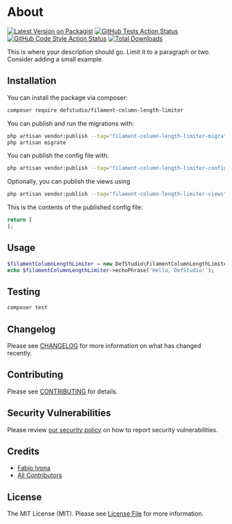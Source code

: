 # About

[![Latest Version on Packagist](https://img.shields.io/packagist/v/defstudio/filament-column-length-limiter.svg?style=flat-square)](https://packagist.org/packages/defstudio/filament-column-length-limiter)
[![GitHub Tests Action Status](https://img.shields.io/github/actions/workflow/status/defstudio/filament-column-length-limiter/run-tests.yml?branch=main&label=tests&style=flat-square)](https://github.com/defstudio/filament-column-length-limiter/actions?query=workflow%3Arun-tests+branch%3Amain)
[![GitHub Code Style Action Status](https://img.shields.io/github/actions/workflow/status/defstudio/filament-column-length-limiter/fix-php-code-styling.yml?branch=main&label=code%20style&style=flat-square)](https://github.com/defstudio/filament-column-length-limiter/actions?query=workflow%3A"Fix+PHP+code+styling"+branch%3Amain)
[![Total Downloads](https://img.shields.io/packagist/dt/defstudio/filament-column-length-limiter.svg?style=flat-square)](https://packagist.org/packages/defstudio/filament-column-length-limiter)



This is where your description should go. Limit it to a paragraph or two. Consider adding a small example.

## Installation

You can install the package via composer:

```bash
composer require defstudio/filament-column-length-limiter
```

You can publish and run the migrations with:

```bash
php artisan vendor:publish --tag="filament-column-length-limiter-migrations"
php artisan migrate
```

You can publish the config file with:

```bash
php artisan vendor:publish --tag="filament-column-length-limiter-config"
```

Optionally, you can publish the views using

```bash
php artisan vendor:publish --tag="filament-column-length-limiter-views"
```

This is the contents of the published config file:

```php
return [
];
```

## Usage

```php
$filamentColumnLengthLimiter = new DefStudio\FilamentColumnLengthLimiter();
echo $filamentColumnLengthLimiter->echoPhrase('Hello, DefStudio!');
```

## Testing

```bash
composer test
```

## Changelog

Please see [CHANGELOG](CHANGELOG.md) for more information on what has changed recently.

## Contributing

Please see [CONTRIBUTING](.github/CONTRIBUTING.md) for details.

## Security Vulnerabilities

Please review [our security policy](../../security/policy) on how to report security vulnerabilities.

## Credits

- [Fabio Ivona](https://github.com/defstudio)
- [All Contributors](../../contributors)

## License

The MIT License (MIT). Please see [License File](LICENSE.md) for more information.
